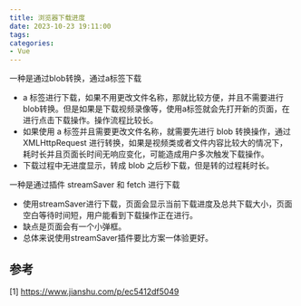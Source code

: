 ```yaml
---
title: 浏览器下载进度
date: 2023-10-23 19:11:00
tags:
categories:
- Vue
---
```



一种是通过blob转换，通过a标签下载
- a 标签进行下载，如果不用更改文件名称，那就比较方便，并且不需要进行blob转换。但是如果是下载视频录像等，使用a标签就会先打开新的页面，在进行点击下载操作。操作流程比较长。
- 如果使用 a 标签并且需要更改文件名称，就需要先进行 blob 转换操作，通过 XMLHttpRequest 进行转换，如果是视频类或者文件内容比较大的情况下，耗时长并且页面长时间无响应变化，可能造成用户多次触发下载操作。
- 下载过程中无进度显示，转成 blob 之后秒下载，但是转的过程耗时长。

一种是通过插件 streamSaver 和 fetch 进行下载
- 使用streamSaver进行下载，页面会显示当前下载进度及总共下载大小，页面空白等待时间短，用户能看到下载操作正在进行。
- 缺点是页面会有一个小弹框。
- 总体来说使用streamSaver插件要比方案一体验更好。


## 参考
[1] https://www.jianshu.com/p/ec5412df5049